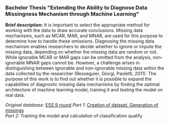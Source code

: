 ### Bachelor Thesis "Extending the Ability to Diagnose Data Missingness Mechanism through Machine Learning"
**Brief description:** It is important to select the appropriate method for working with the data to draw accurate conclusions. Missing data mechanisms, such as MCAR, MAR, and MNAR, are used for this purpose to determine how to handle these omissions. Diagnosing the missing data mechanism enables researchers to decide whether to ignore or impute the missing data, depending on whether the missing data are random or not. While ignorable MCAR or MAR gaps can be omitted from the analysis, non-ignorable MNAR gaps cannot be. However, a challenge arises in distinguishing between ignorable and non-ignorable missing data within the data collected by the researcher (Resseguier, Giorgi, Paoletti, 2011). The purpose of this work is to find out whether it is possible to expand the capabilities of diagnostic missing data mechanisms by finding the optimal architecture of machine learning model, training it and testing the model on real data.

*Original database:* [ESS 9 round](https://github.com/livanovskaya/university/blob/main/Bachelor%20Thesis/ESS7e02_1.sav.zip)
*Part 1:* [Creation of dataset. Generation of missings](https://github.com/livanovskaya/university/blob/main/Bachelor%20Thesis/Part%201.%20Creation%20of%20dataset.%20Generation%20of%20missings.ipynb)  
*Part 2:* Training the model and calculation of classification qualify
